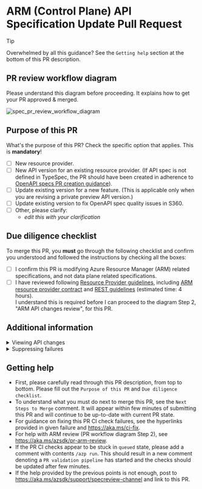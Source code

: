 # ARM (Control Plane) API Specification Update Pull Request 

> [!TIP]
> Overwhelmed by all this guidance? See the `Getting help` section at the bottom of this PR description.

## PR review workflow diagram

Please understand this diagram before proceeding. It explains how to get your PR approved & merged.

![spec_pr_review_workflow_diagram](https://github.com/Azure/azure-rest-api-specs/assets/4429827/5bb5e7ce-8aff-4dbb-a3f8-0d9b68fef5b1)

## Purpose of this PR

What's the purpose of this PR? Check the specific option that applies. This is **mandatory**!

  - [ ] New resource provider.
  - [ ] New API version for an existing resource provider. (If API spec is not defined in TypeSpec, the PR should have been created in adherence to [OpenAPI specs PR creation guidance](https://aka.ms/azsdkdocs/createopenapispec)).
  - [ ] Update existing version for a new feature. (This is applicable only when you are revising a private preview API version.)
  - [ ] Update existing version to fix OpenAPI spec quality issues in S360.
  - [ ] Other, please clarify:
    - _edit this with your clarification_

## Due diligence checklist

To merge this PR, you **must** go through the following checklist and confirm you understood 
and followed the instructions by checking all the boxes:

- [ ] I confirm this PR is modifying Azure Resource Manager (ARM) related specifications, and not data plane related specifications.
- [ ] I have reviewed following [Resource Provider guidelines](https://aka.ms/rpguidelines), including
  [ARM resource provider contract](https://github.com/Azure/azure-resource-manager-rpc) and
  [REST guidelines](https://github.com/microsoft/api-guidelines/blob/vNext/azure/Guidelines.md) (estimated time: 4 hours).  
  I understand this is required before I can proceed to the diagram Step 2, "ARM API changes review", for this PR.

## Additional information

<details>
<summary> Viewing API changes</summary>

For convenient view of the API changes made by this PR, refer to the URLs provided in the table 
in the `Generated ApiView` comment added to this PR. You can use ApiView to show API versions diff. 

</details>
<details>
<summary>Suppressing failures</summary>

If one or multiple validation error/warning suppression(s) is detected in your PR, please follow the 
[suppressions guide](https://aka.ms/azsdk/pr-suppressions) to get approval.

</details>

## Getting help

- First, please carefully read through this PR description, from top to bottom. Please fill out the `Purpose of this PR` and `Due diligence checklist`.
- To understand what you must do next to merge this PR, see the `Next Steps to Merge` comment. It will appear within few minutes of submitting this PR and will continue to be up-to-date with current PR state.
- For guidance on fixing this PR CI check failures, see the hyperlinks provided in given failure 
  and https://aka.ms/ci-fix.
- For help with ARM review (PR workflow diagram Step 2), see https://aka.ms/azsdk/pr-arm-review.
- If the PR CI checks appear to be stuck in `queued` state, please add a comment with contents `/azp run`.
  This should result in a new comment denoting a `PR validation pipeline` has started and the checks should be updated after few minutes.
- If the help provided by the previous points is not enough, post to https://aka.ms/azsdk/support/specreview-channel and link to this PR.
